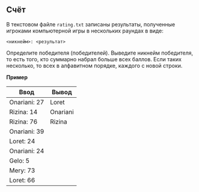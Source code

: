 ## Счёт

В текстовом файле `rating.txt` записаны результаты, полученные игроками компьютерной игры в нескольких раундах в виде:

`<никнейм>: <результат>`

Определите победителя (победителей).
Выведите никнейм победителя, то есть того, кто суммарно набрал больше всех баллов. Если таких несколько, то всех в алфавитном порядке, каждого с новой строки.

**Пример**

| Ввод                    | Вывод      |
| ----------------------- | ---------- |
| Onariani: 27            | Loret      |
| Rizina: 14              | Onariani   |
| Rizina: 76              | Rizina     |
| Onariani: 39            |            |
| Loret: 24               |            |
| Onariani: 24            |            |
| Gelo: 5                 |            |
| Mery: 73                |            |
| Loret: 66               |            |